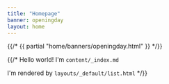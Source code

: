 ```yaml
---
title: "Homepage"
banner: openingday
layout: home
---
```


{{/* {{ partial "home/banners/openingday.html" }} */}}




{{/* Hello world! I'm `content/_index.md`

I'm rendered by `layouts/_default/list.html` */}}
